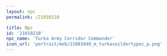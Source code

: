 ```yaml
---
layout: npc
permalink: /21010210

title: Npc
id: '21010210'
npc_name: 'Turka Army Corridor Commander'
icon_url: 'portrait/mob/21001040_m_turkasoildertypec_p.png'
---
```

